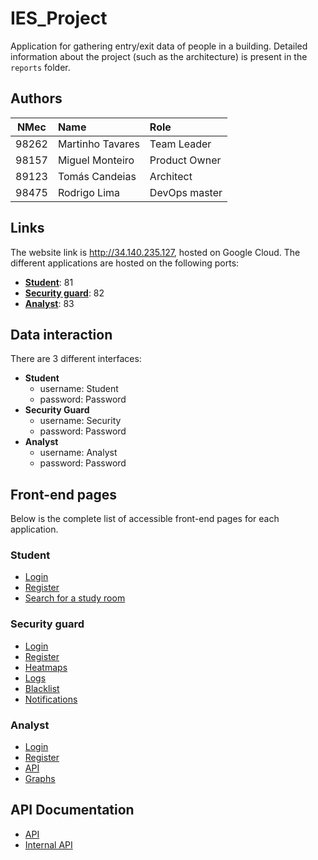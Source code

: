 # IES_Project

Application for gathering entry/exit data of people in a building.
Detailed information about the project (such as the architecture) is present in the `reports` folder.

## Authors
| NMec | Name | Role |  
|:-:|:--|:--|  
| 98262 | Martinho Tavares | Team Leader |  
| 98157 | Miguel Monteiro | Product Owner |  
| 89123 | Tomás Candeias | Architect |  
| 98475 | Rodrigo Lima | DevOps master |  

## Links

The website link is http://34.140.235.127, hosted on Google Cloud. The different applications are hosted on the following ports:
- [**Student**](http://34.140.235.127:81): 81
- [**Security guard**](http://34.140.235.127:82): 82
- [**Analyst**](http://34.140.235.127:83): 83

## Data interaction

There are 3 different interfaces:
- **Student**
  - username: Student
  - password: Password
- **Security Guard**
  - username: Security
  - password: Password
- **Analyst**
  - username: Analyst
  - password: Password

## Front-end pages

Below is the complete list of accessible front-end pages for each application.

### Student
- [Login](http://34.140.235.127:81/login)
- [Register](http://34.140.235.127:81/register)
- [Search for a study room](http://34.140.235.127:81/studyRooms)

### Security guard
- [Login](http://34.140.235.127:82/login)
- [Register](http://34.140.235.127:82/register)
- [Heatmaps](http://34.140.235.127:82/heatmaps)
- [Logs](http://34.140.235.127:82/logs)
- [Blacklist](http://34.140.235.127:82/blacklist)
- [Notifications](http://34.140.235.127:82/notifications)

### Analyst
- [Login](http://34.140.235.127:83/login)
- [Register](http://34.140.235.127:83/register)
- [API](http://34.140.235.127:83/api)
- [Graphs](http://34.140.235.127:83/graphs)

## API Documentation
- [API](http://34.140.235.127:83/swagger-ui.html)
- [Internal API](http://34.140.235.127:84/swagger-ui.html)

